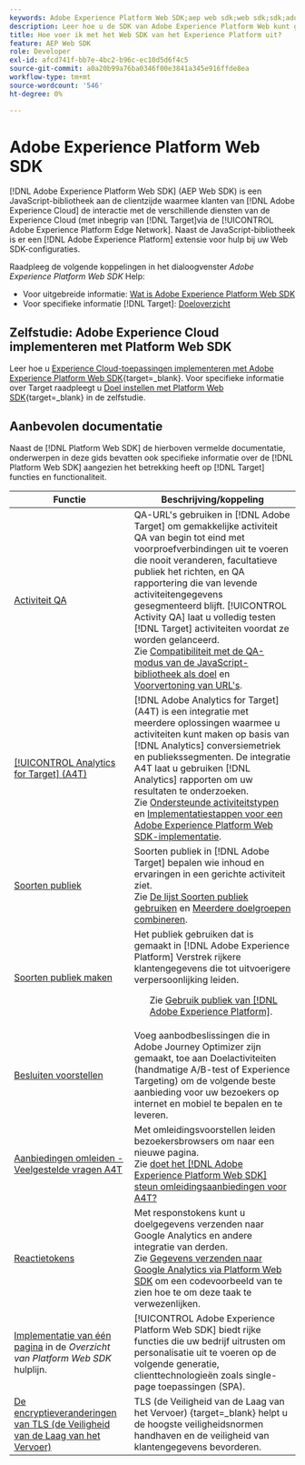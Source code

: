 ```yaml
---
keywords: Adobe Experience Platform Web SDK;aep web sdk;web sdk;sdk;adobe Experience cloud;platform edge network;adobe Experience platform edge network;edge network;aep edge network
description: Leer hoe u de SDK van Adobe Experience Platform Web kunt gebruiken om via het AEP Edge Network te communiceren met de verschillende services in de Adobe Experience Cloud.
title: Hoe voer ik met het Web SDK van het Experience Platform uit?
feature: AEP Web SDK
role: Developer
exl-id: afcd741f-bb7e-4bc2-b96c-ec10d5d6f4c5
source-git-commit: a0a20b99a76ba0346f00e3841a345e916ffde8ea
workflow-type: tm+mt
source-wordcount: '546'
ht-degree: 0%

---
```


# Adobe Experience Platform Web SDK

[!DNL Adobe Experience Platform Web SDK] (AEP Web SDK) is een JavaScript-bibliotheek aan de clientzijde waarmee klanten van [!DNL Adobe Experience Cloud] de interactie met de verschillende diensten van de Experience Cloud (met inbegrip van [!DNL Target]via de [!UICONTROL Adobe Experience Platform Edge Network]. Naast de JavaScript-bibliotheek is er een [!DNL Adobe Experience Platform] extensie voor hulp bij uw Web SDK-configuraties.

Raadpleeg de volgende koppelingen in het dialoogvenster *Adobe Experience Platform Web SDK* Help:

* Voor uitgebreide informatie: [Wat is Adobe Experience Platform Web SDK](https://experienceleague.adobe.com/docs/experience-platform/edge/home.html)
* Voor specifieke informatie [!DNL Target]: [Doeloverzicht](https://experienceleague.adobe.com/docs/experience-platform/edge/personalization/adobe-target/target-overview.html)

## Zelfstudie: Adobe Experience Cloud implementeren met Platform Web SDK

Leer hoe u [Experience Cloud-toepassingen implementeren met Adobe Experience Platform Web SDK](https://experienceleague.adobe.com/docs/platform-learn/implement-web-sdk/overview.html){target=_blank}. Voor specifieke informatie over Target raadpleegt u [Doel instellen met Platform Web SDK](https://experienceleague.adobe.com/docs/platform-learn/implement-web-sdk/applications-setup/setup-target.html){target=_blank} in de zelfstudie.

## Aanbevolen documentatie

Naast de [!DNL Platform Web SDK] de hierboven vermelde documentatie, onderwerpen in deze gids bevatten ook specifieke informatie over de [!DNL Platform Web SDK] aangezien het betrekking heeft op [!DNL Target] functies en functionaliteit.

| Functie | Beschrijving/koppeling |
| --- | --- |
| [Activiteit QA](/help/main/c-activities/c-activity-qa/activity-qa.md) | QA-URL&#39;s gebruiken in [!DNL Adobe Target] om gemakkelijke activiteit QA van begin tot eind met voorproefverbindingen uit te voeren die nooit veranderen, facultatieve publiek het richten, en QA rapportering die van levende activiteitengegevens gesegmenteerd blijft. [!UICONTROL Activity QA] laat u volledig testen [!DNL Target] activiteiten voordat ze worden gelanceerd.<br>Zie [Compatibiliteit met de QA-modus van de JavaScript-bibliotheek als doel](/help/main/c-activities/c-activity-qa/activity-qa.md#compatibility) en [Voorvertoning van URL&#39;s](/help/main/c-activities/c-activity-qa/activity-qa.md#preview). |
| [[!UICONTROL Analytics for Target] (A4T)](/help/main/c-integrating-target-with-mac/a4t/a4t.md) | [!DNL Adobe Analytics for Target] (A4T) is een integratie met meerdere oplossingen waarmee u activiteiten kunt maken op basis van [!DNL Analytics] conversiemetriek en publiekssegmenten. De integratie A4T laat u gebruiken [!DNL Analytics] rapporten om uw resultaten te onderzoeken.<br>Zie [Ondersteunde activiteitstypen](/help/main/c-integrating-target-with-mac/a4t/a4t.md#section_F487896214BF4803AF78C552EF1669AA) en [Implementatiestappen voor een Adobe Experience Platform Web SDK-implementatie](/help/main/c-integrating-target-with-mac/a4t/a4timplementation.md#platform). |
| [Soorten publiek](/help/main/c-target/target.md) | Soorten publiek in [!DNL Adobe Target] bepalen wie inhoud en ervaringen in een gerichte activiteit ziet.<br>Zie [De lijst Soorten publiek gebruiken](/help/main/c-target/c-audiences/audiences.md#use-list) en [Meerdere doelgroepen combineren](/help/main/c-target/combining-multiple-audiences.md). |
| [Soorten publiek maken](/help/main/c-target/c-audiences/audiences.md) | Het publiek gebruiken dat is gemaakt in [!DNL Adobe Experience Platform] Verstrek rijkere klantengegevens die tot uitvoerigere verpersoonlijking leiden.<ul>Zie [Gebruik publiek van [!DNL Adobe Experience Platform]](/help/main/c-target/c-audiences/audiences.md#aep). |
| [Besluiten voorstellen](/help/main/c-integrating-target-with-mac/ajo/offer-decision.md) | Voeg aanbodbeslissingen die in Adobe Journey Optimizer zijn gemaakt, toe aan Doelactiviteiten (handmatige A/B-test of Experience Targeting) om de volgende beste aanbieding voor uw bezoekers op internet en mobiel te bepalen en te leveren. |
| [Aanbiedingen omleiden - Veelgestelde vragen A4T](/help/main/c-integrating-target-with-mac/a4t/r-a4t-faq/a4t-faq-redirect-offers.md) | Met omleidingsvoorstellen leiden bezoekersbrowsers om naar een nieuwe pagina.<br>Zie [doet het [!DNL Adobe Experience Platform Web SDK] steun omleidingsaanbiedingen voor A4T?](/help/main/c-integrating-target-with-mac/a4t/r-a4t-faq/a4t-faq-redirect-offers.md#platform) |
| [Reactietokens](/help/main/administrating-target/response-tokens.md) | Met responstokens kunt u doelgegevens verzenden naar Google Analytics en andere integratie van derden.<br>Zie [Gegevens verzenden naar Google Analytics via Platform Web SDK](/help/main/administrating-target/response-tokens.md#platform-web-sdk) om een codevoorbeeld van te zien hoe te om deze taak te verwezenlijken. |
| [Implementatie van één pagina](https://experienceleague.adobe.com/docs/experience-platform/edge/personalization/adobe-target/spa-implementation.html?lang=en) in de *Overzicht van Platform Web SDK* hulplijn. | [!UICONTROL Adobe Experience Platform Web SDK] biedt rijke functies die uw bedrijf uitrusten om personalisatie uit te voeren op de volgende generatie, clienttechnologieën zoals single-page toepassingen (SPA). |
| [De encryptieveranderingen van TLS (de Veiligheid van de Laag van het Vervoer)](https://developer.adobe.com/target/before-implement/tls-transport-layer-security-encryption/) | TLS (de Veiligheid van de Laag van het Vervoer) {target=_blank} helpt u de hoogste veiligheidsnormen handhaven en de veiligheid van klantengegevens bevorderen. |
